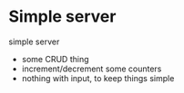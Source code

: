 # Simple server

simple server
  - some CRUD thing
  - increment/decrement some counters
  - nothing with input, to keep things simple

